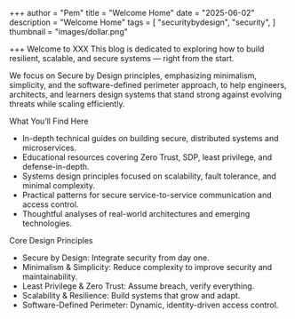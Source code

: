 +++
author = "Pem"
title = "Welcome Home"
date = "2025-06-02"
description = "Welcome Home"
tags = [
    "securitybydesign",
    "security",
]
thumbnail = "images/dollar.png"

+++
Welcome to XXX
This blog is dedicated to exploring how to build resilient, scalable, and secure systems — right from the start.

We focus on Secure by Design principles, emphasizing minimalism, simplicity, and the software-defined perimeter approach, to help engineers, architects, and learners design systems that stand strong against evolving threats while scaling efficiently.

What You’ll Find Here
* In-depth technical guides on building secure, distributed systems and microservices.
* Educational resources covering Zero Trust, SDP, least privilege, and defense-in-depth.
* Systems design principles focused on scalability, fault tolerance, and minimal complexity.
* Practical patterns for secure service-to-service communication and access control.
* Thoughtful analyses of real-world architectures and emerging technologies.

Core Design Principles
* Secure by Design: Integrate security from day one.
* Minimalism & Simplicity: Reduce complexity to improve security and maintainability.
* Least Privilege & Zero Trust: Assume breach, verify everything.
* Scalability & Resilience: Build systems that grow and adapt.
* Software-Defined Perimeter: Dynamic, identity-driven access control.
